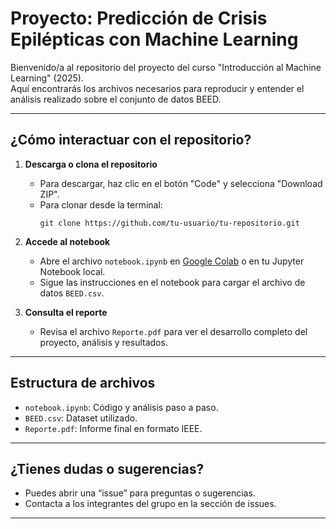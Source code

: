# Proyecto: Predicción de Crisis Epilépticas con Machine Learning

Bienvenido/a al repositorio del proyecto del curso "Introducción al Machine Learning" (2025).  
Aquí encontrarás los archivos necesarios para reproducir y entender el análisis realizado sobre el conjunto de datos BEED.

---

## ¿Cómo interactuar con el repositorio?

1. **Descarga o clona el repositorio**
   - Para descargar, haz clic en el botón "Code" y selecciona "Download ZIP".
   - Para clonar desde la terminal:
     ```
     git clone https://github.com/tu-usuario/tu-repositorio.git
     ```

2. **Accede al notebook**
   - Abre el archivo `notebook.ipynb` en [Google Colab](https://colab.research.google.com/) o en tu Jupyter Notebook local.
   - Sigue las instrucciones en el notebook para cargar el archivo de datos `BEED.csv`.

3. **Consulta el reporte**
   - Revisa el archivo `Reporte.pdf` para ver el desarrollo completo del proyecto, análisis y resultados.

---

## Estructura de archivos

- `notebook.ipynb`: Código y análisis paso a paso.
- `BEED.csv`: Dataset utilizado.
- `Reporte.pdf`: Informe final en formato IEEE.

---

## ¿Tienes dudas o sugerencias?

- Puedes abrir una “issue” para preguntas o sugerencias.
- Contacta a los integrantes del grupo en la sección de issues.

---
